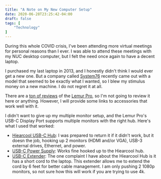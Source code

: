 ```yaml
---
title: "A Note on My New Computer Setup"
date: 2020-06-28T23:25:42-04:00
draft: false
tags: [
    "Technology"
]
---
```

During this whole COVID crisis, I've been attending more virtual meetings
for personal reasons than I ever.  I was able to attend these meetings with my
NUC desktop computer, but I felt the need once again
to have a decent laptop.
<!--more-->

I purchased my last laptop in 2013, and I honestly didn't think I would ever
get a new one.  But a company called [System76](https://system76.com/)
recently came out with a model that seemed to be exactly what I wanted,
so I blew my stimulus money on a new machine.  I do not regret it at all.

There are a [ton of reviews](https://www.google.com/search?q=lemur+pro+review)
of the [Lemur Pro](https://system76.com/laptops/lemur), so I'm not going to
review it here or anything. However, I will provide some links to accessories
that work well with it.

I didn't want to give up my multiple monitor setup, and the Lemur Pro's USB-C
Display Port supports multiple monitors with the right hub.  Here's what I used
that worked:

- [Hiearcool USB-C Hub](https://www.amazon.com/gp/product/B07QNRM45T/): I was
    prepared to return it if it didn't work, but it doesn the job, hooking up
    2 monitors (HDMI and/or VGA), USB-3 external drives, Ethernet, and power.
- [USB-C Power Supply](https://www.amazon.com/gp/product/B07Z7WB3MK): Works
    fine hooked up to the Hiearcool hub.
- [USB-C Extender](https://www.amazon.com/gp/product/B07KK9QXPM): The one
    complaint I have about the Hiearcool Hub is it has a short cord to the
    laptop.  This extender allows me to extend the cord by 6 feet for better
    cable management.  I am only pushing 2 1080p monitors, so not sure how this
    will work if you are trying to use 4k.
